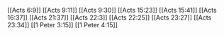 [[Acts 6:9]]
[[Acts 9:11]]
[[Acts 9:30]]
[[Acts 15:23]]
[[Acts 15:41]]
[[Acts 16:37]]
[[Acts 21:37]]
[[Acts 22:3]]
[[Acts 22:25]]
[[Acts 23:27]]
[[Acts 23:34]]
[[1 Peter 3:15]]
[[1 Peter 4:15]]
